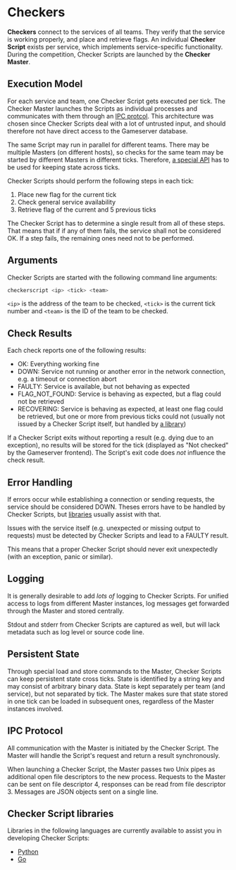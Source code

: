 Checkers
========

**Checkers** connect to the services of all teams. They verify that the service is working properly, and
place and retrieve flags. An individual **Checker Script** exists per service, which implements
service-specific functionality. During the competition, Checker Scripts are launched by the **Checker
Master**.

Execution Model
---------------
For each service and team, one Checker Script gets executed per tick. The Checker Master launches the Scripts
as individual processes and communicates with them through an [IPC protcol](#ipc-protocol). This architecture
was chosen since Checker Scripts deal with a lot of untrusted input, and should therefore not have direct
access to the Gameserver database.

The same Script may run in parallel for different teams. There may be multiple Masters (on different
hosts), so checks for the same team may be started by different Masters in different ticks. Therefore, [a
special API](#persistent-state) has to be used for keeping state across ticks.

Checker Scripts should perform the following steps in each tick:

1. Place new flag for the current tick
2. Check general service availability
3. Retrieve flag of the current and 5 previous ticks

The Checker Script has to determine a single result from all of these steps. That means that if if any of
them fails, the service shall not be considered OK. If a step fails, the remaining ones need not to be
performed.

Arguments
---------
Checker Scripts are started with the following command line arguments:

```sh
checkerscript <ip> <tick> <team>
```

`<ip>` is the address of the team to be checked, `<tick>` is the current tick number and `<team>` is the ID
of the team to be checked.

Check Results
-------------
Each check reports one of the following results:

* OK: Everything working fine
* DOWN: Service not running or another error in the network connection, e.g. a timeout or connection abort
* FAULTY: Service is available, but not behaving as expected
* FLAG_NOT_FOUND: Service is behaving as expected, but a flag could not be retrieved
* RECOVERING: Service is behaving as expected, at least one flag could be retrieved, but one or more from
  previous ticks could not (usually not issued by a Checker Script itself, but handled by [a
  library](#checker-script-libraries))

If a Checker Script exits without reporting a result (e.g. dying due to an exception), no results will be
stored for the tick (displayed as "Not checked" by the Gameserver frontend). The Script's exit code does
*not* influence the check result.

Error Handling
--------------
If errors occur while establishing a connection or sending requests, the service should be considered
DOWN. Theses errors have to be handled by Checker Scripts, but [libraries](#checker-script-libraries)
usually assist with that.

Issues with the service itself (e.g. unexpected or missing output to requests) must be detected by Checker
Scripts and lead to a FAULTY result.

This means that a proper Checker Script should never exit unexpectedly (with an exception, panic or similar).

Logging
-------
It is generally desirable to add *lots of* logging to Checker Scripts. For unified access to logs from
different Master instances, log messages get forwarded through the Master and stored centrally.

Stdout and stderr from Checker Scripts are captured as well, but will lack metadata such as log level or
source code line.

Persistent State
----------------
Through special load and store commands to the Master, Checker Scripts can keep persistent state cross
ticks. State is identified by a string key and may consist of arbitrary binary data. State is kept
separately per team (and service), but not separated by tick. The Master makes sure that state stored in
one tick can be loaded in subsequent ones, regardless of the Master instances involved.

IPC Protocol
------------
All communication with the Master is initiated by the Checker Script. The Master will handle the Script's
request and return a result synchronously.

When launching a Checker Script, the Master passes two Unix pipes as additional open file descriptors to
the new process. Requests to the Master can be sent on file descriptor 4, responses can be read from file
descriptor 3. Messages are JSON objects sent on a single line.

Checker Script libraries
------------------------
Libraries in the following languages are currently available to assist you in developing Checker Scripts:

* [Python](python-library.md)
* [Go](go-library.md)
